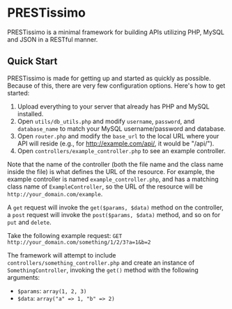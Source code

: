 # PRESTissimo

PRESTissimo is a minimal framework for building APIs utilizing PHP, MySQL and JSON in a RESTful manner.

## Quick Start

PRESTissimo is made for getting up and started as quickly as possible. Because of this, there are very few configuration options. Here's how to get started:

1. Upload everything to your server that already has PHP and MySQL installed.
2. Open `utils/db_utils.php` and modify `username`, `password`, and `database_name` to match your MySQL username/password and database.
3. Open `router.php` and modify the `base_url` to the local URL where your API will reside (e.g., for http://example.com/api/, it would be "/api/").
4. Open `controllers/example_controller.php` to see an example controller.

Note that the name of the controller (both the file name and the class name inside the file) is what defines the URL of the resource. For example, the example controller is named `example_controller.php`, and has a matching class name of `ExampleController`, so the URL of the resource will be `http://your_domain.com/example`.

A `get` request will invoke the `get($params, $data)` method on the controller, a `post` request will invoke the `post($params, $data)` method, and so on for `put` and `delete`.

Take the following example request: `GET http://your_domain.com/something/1/2/3?a=1&b=2`

The framework will attempt to include `controllers/something_controller.php` and create an instance of `SomethingController`, invoking the `get()` method with the following arguments:

- `$params`: `array(1, 2, 3)`
- `$data`: `array("a" => 1, "b" => 2)`
